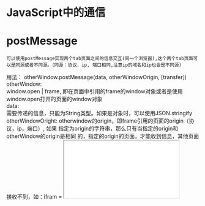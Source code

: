 JavaScript中的通信
=====================

# postMessage
	可以使用postMessage实现两个tab页面之间的信息交互(同一个浏览器),这个两个tab页面可以是同源或者不同源。（同源：协议，ip, 端口相同,注意ip的域名和ip也会是不同源) 

用法：
otherWindow.postMessage(data, otherWindowOrigin, [transfer])
otherWindow: 	
	window.open | frame, 即在页面中引用的frame的window对象或者是使用window.open打开的页面的window对象  
	data: 	
	需要传递的信息，只能为String类型。如果是对象时，可以使用JSON.stringify 
otherWindowOright: 
    otherwindow的origin，即frame引用的页面的origin（协议，ip，端口）, 如果
    指定为origin的字符串，那么只有当指定的origin和otherWindow的origin是相同
    的，指定的origin的页面，才能收到信息，其他页面接收不到，如：ifram = 
    <iframe src="aaa">, ifram.postMessage('message', url),那么只有url
    和aaa同源时，才会发送信息，否者会报The target origin provided does not 
    match the recipient window's origin 的错误。此外，也可以设置为'*'表示
    所有的origin.如使用window.parent.postMessage时，如果指定为'*'，则所有
    引用了该页面的页面，都会接收到信息，所以会有安全问题。

实例：
parent.html (http://localhost:4000)
```
<iframe src="http://localhost:3000/child.html" id="otherPage"></iframe>

<script>
	var otherPage = document.getElementById('otherPage')
	otherPage.onload = function () {
		// 如果第二个参数和otherPage的origin不一致，信息不会发送，会提示The  
        target origin provided does not match the recipient window's origin 的错误  

		otherPage.contentWindow.postMessage('message','http://localhost:3000')
	}
</script>
```

child.html(http://localhost:3000)
```
window.addEventListener('message', function(ev) {
    // 根据需求决定是否需要判断信息的来源
    if (ev.origin !== 'http://localhost:4000') {
    return false
    }
    // ev.data为父页面传递来的信息
    // do soming thing there

    // window.parent引用着父级的window对象，可以使用它来向父级发送信息
    // 在这里使用window.parent向父级发送信息，如果第二个参数指定为*,那么所有的
    父级（在页面中通过iframe/window.open引用该页面）都会接收到该信息，所
    以存在安全危险，所以在确定父级的情况下，指定为父级的origin
    window.parent.postMessage('message', 'http://localhost:4000')
})
```

# localStorage
	对于同源页面(包扣iframe), 可以使用localStorage来进行通信。localStorage是持久化存储的，不过同样会受到同源策略的影响，即只能在同源的页面中进行。
	html5提供了监听storage事件来监听localStorage的变化(setItem, removeItemde等)  


	用法：
	window.localStorage.setItem('key', 'value') // value只能为字符串，对象需要使用JSON.stringify进行格式化
	window.removeItem('key')
	window.addEventListener('storage', function (ev) {
		// ev.key: itemKey
		// ev.newValue: newValue
	})

实例：
a.html(http://localhost:3000/a.html)

```
<script>
	window.setItem('key', 'aValue')	 // 会触发其他同源页面的storage,本页面的不会触发storage事件
	// 监听其他页面的storage事件
	window.addEventListener('storage', function (ev) {
    	console.log(ev.key, ev.newValue, '---')
    })
</script>
```

b.html(http://localhost:3000/a.html)

```
	window.setItem('key', 'aValue')	 // 会触发其他同源页面的storage,本页面的不会触发storage事件
	// 监听其他页面的storage事件
	window.addEventListener('storage', function (ev) {
    	console.log(ev.key, ev.newValue, '---')
    })
```

# sessionStorage 
sessionStorage的生命有效期为tab页面,即tab页面关闭之后，数据会清空，并且它的作用域也是tab页面级的，即只能在同一个页面中共享数据。
sessionStorage的生命周期：
**1.在会话结束(关闭tab标签页或者关闭窗口)，会清空seesionStorage中的数据
2.手动新开一个tab标签页或者窗口时，就算链接一样(同一个页面)，也不会共享sessionStorage
3.如果用户在A页面打开的情况下，手动打开了一个新标签页，访问A页面，此时会重开一个新回话，二者sessionStorage是不共享的
4.如果用户在A页面下存储了test，通过js或者a标签跳转到同源的B页面时，A页面下的sessionStorage会被拷贝到B页面下，AB页面的sessionStorage虽然相同，但二者相互独立**


# window.location.hash
父窗口和iframe的子窗口之间的通信(同源)，还可以通过location.hash老进行通信, 只需要把需要传递的数据放到url中的hash部分，然后监听hashchang事件。即可进行信息的交互。
实例：
http://localhost:3000/a.html
```
<!DOCTYPE html>
<html>
<head>
	<title>a.html</title>
</head>
<body>
	<div>bbbb</div>
	<iframe id="J_bridge" src="http://localhost:3000/b.html"></iframe>
	<button onclick="send(event)">发送数据</button>

	<script type="text/javascript">
	var i = 0; 
	
	// 改变子窗口的hash
	function send () {
		document.querySelector('#J_bridge').contentWindow.location.hash = '#name=hhh;val=' + (i++);
	}
	// 监听hash的变化
	window.addEventListener('hashchange', function (e) {
		console.log(e, window.location.hash, 'parent');
	})
	<script>
```
http://localhost:3000/b.html
```
<!DOCTYPE html>
<html>
<head>
	<title>b.html</title>
</head>
<body>
	<div>bbbb</div>
	<button onclick="send(event)">发送数据</button>

	<script type="text/javascript">
	var i = 0; 
	
	// 改变父窗口的hash
	function send () {
		window.parent.location.hash = 'hh=as;asd=ere' + (i++);
	}
	// 监听hash的变化
	window.addEventListener('hashchange', function (e) {
		console.log(e, window.location.hash, 'parent');
	})
	<script>
```

# 不同情况下的页面信息交互(同浏览器)

## 两个同源的页面(包扣iframe)
	可以使用postMessage或者localStorage, window.location.hash来进行页面之间的信息交互

## 两个不同源的页面
	可以iframe, window.open使用postMessage进行信息的交互

## 两个不同源并且没有任何关系的页面(不使用iframe,window.open)
	这种情况只能借助一个桥接的页面来作为中间的页面来协助两个页面的信息的交互（使用postMessage结合localStorage）
	a.html -> iframeA(c.html)
				|
			  iframeB(c.html) -> b.html

a.html(http://localhost:3000/a.html)
```
	<-- iframeA -->
	<iframe src="http://localhost:4000/c.html" id="J_bridge"></iframe>
	
	<script>
		var J_bridge = document.getElementById('J_bridge')
		J_bridge.onload = function () {
			// 先桥接的页面发送信息
			J_bridge.contentWindow.postMessage('messageA', 'http://localhost:4000/c.html')
		}
		
		// 接收来自桥接页面的信息
		window.addEventListener('message', function (ev) {
			if (ev.origin !== 'http://localhost:4000') {
				return false
			}
			console.log(ev.data, '000000')
		})
	</script>
```

c.html(http://localhost:4000/c.html)

```
window.addEventListener('message', function (ev) {
    // 接收来自a.html或者b.html的信息
    // 通过localStorage来完成同源页面iframeA, iframeB之间的信息交互，虽然iframeA和iframeB都是引用该页面，但是他们处于两个不同的iframe，两个不同的页面
    
    message_broadcast(ev)
})

function message_broadcast (ev) {
    // localStorage的变化不会引起本页面的storage事件
    localStorage.setItem('message', ev.data)
    // 删除，避免影响其他页面，这样会触发两次storage,但是可以过滤调用该事件的影响
    localStorage.removeItem('message') 
}

// 监听storage,进行信息的转发
window.addEventListener("storage", function (ev) {
    if (ev.key === 'message') {
        // window.parent即为iframeA或者iframeB的parent,即a.html或者b.html
        // 如果是a.html页面postMessage给c.html，则这里为除了ifameA之外的
        http://localhost:4000的页面(如：ifameB),所以window.parent为b.html, 否者相反。
        // 因为这里的window.parent可以为a.html或者b.html,所以第二个参数要设
        置成*. 不过也可以根据localStorage中message的数据来区分是a.html或
        b.html，然后设置成对应的origin

        window.parent.postMessage(ev.newValue, '*')
    }
})

```

b.html(http://localhost:5000/b.html)

```
	<-- iframeB -->
	<iframe src="http://localhost:4000/c.html" id="J_bridge"></iframe>
	
	<script>
	var J_bridge = document.getElementById('J_bridge')
		J_bridge.onload = function () {
			// 先桥接的页面发送信息
			J_bridge.contentWindow.postMessage('messageB', 'http://localhost:4000/c.html')
		}
		
		// 接收来自桥接页面的信息
		window.addEventListener('message', function (ev) {
			if (ev.origin !== 'http://localhost:4000') {
				return false
			}
			console.log(ev.data, '000000')
		})
	</script>
	
```









